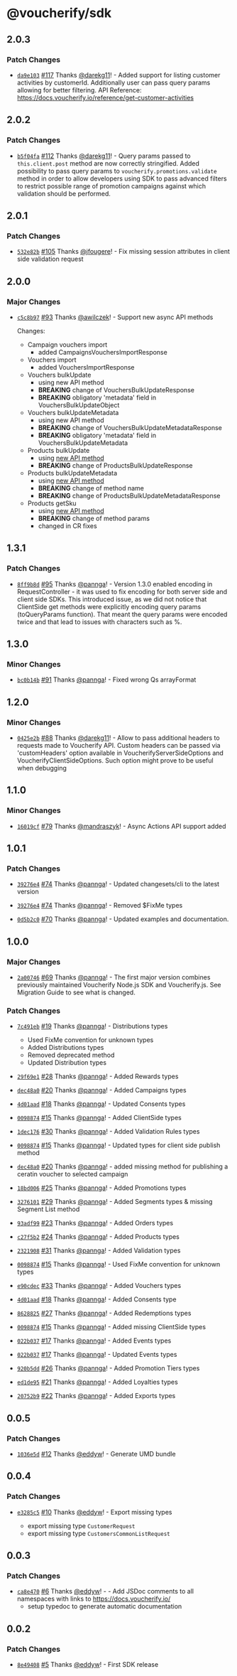 # @voucherify/sdk

## 2.0.3

### Patch Changes

- [`da9e103`](https://github.com/voucherifyio/voucherify-js-sdk/commit/da9e103a43590b55cb80d64e1743f7ede1e09946) [#117](https://github.com/voucherifyio/voucherify-js-sdk/pull/117) Thanks [@darekg11](https://github.com/darekg11)! - Added support for listing customer activities by customerId. Additionally user can pass query params allowing for better filtering. API Reference: https://docs.voucherify.io/reference/get-customer-activities

## 2.0.2

### Patch Changes

- [`b5f04fa`](https://github.com/voucherifyio/voucherify-js-sdk/commit/b5f04fa09db6849f514910747a5ac9a721f63891) [#112](https://github.com/voucherifyio/voucherify-js-sdk/pull/112) Thanks [@darekg11](https://github.com/darekg11)! - Query params passed to `this.client.post` method are now correctly stringified. Added possibility to pass query params to `voucherify.promotions.validate` method in order to allow developers using SDK to pass advanced filters to restrict possible range of promotion campaigns against which validation should be performed.

## 2.0.1

### Patch Changes

- [`532e82b`](https://github.com/voucherifyio/voucherify-js-sdk/commit/532e82b2bd3a5991a0fd83af2edc226c6c98c680) [#105](https://github.com/voucherifyio/voucherify-js-sdk/pull/105) Thanks [@jfougere](https://github.com/jfougere)! - Fix missing session attributes in client side validation request

## 2.0.0

### Major Changes

- [`c5c8b97`](https://github.com/voucherifyio/voucherify-js-sdk/commit/c5c8b97ac9aa230ed77012c2782643df7caf119b) [#93](https://github.com/voucherifyio/voucherify-js-sdk/pull/93) Thanks [@awilczek](https://github.com/awilczek)! - Support new async API methods

  Changes:

  - Campaign vouchers import
    - added CampaignsVouchersImportResponse
  - Vouchers import
    - added VouchersImportResponse
  - Vouchers bulkUpdate
    - using new API method
    - **BREAKING** change of VouchersBulkUpdateResponse
    - **BREAKING** obligatory 'metadata' field in VouchersBulkUpdateObject
  - Vouchers bulkUpdateMetadata
    - using new API method
    - **BREAKING** change of VouchersBulkUpdateMetadataResponse
    - **BREAKING** obligatory 'metadata' field in VouchersBulkUpdateMetadata
  - Products bulkUpdate
    - using [new API method](https://docs.voucherify.io/reference/post-products-in-bulk)
    - **BREAKING** change of ProductsBulkUpdateResponse
  - Products bulkUpdateMetadata
    - using [new API method](https://docs.voucherify.io/reference/async-update-products-metadata-in-bulk)
    - **BREAKING** change of method name
    - **BREAKING** change of ProductsBulkUpdateMetadataResponse
  - Products getSku
    - using [new API method](https://docs.voucherify.io/reference/get-sku-v20210726)
    - **BREAKING** change of method params
    - changed in CR fixes

## 1.3.1

### Patch Changes

- [`8ff9b8d`](https://github.com/voucherifyio/voucherify-js-sdk/commit/8ff9b8d6e2535b524b2d5707a69ffd3ced4b2254) [#95](https://github.com/voucherifyio/voucherify-js-sdk/pull/95) Thanks [@pannga](https://github.com/pannga)! - Version 1.3.0 enabled encoding in RequestController - it was used to fix encoding for both server side and client side SDKs. This introduced issue, as we did not notice that ClientSide get methods were explicitly encoding query params (toQueryParams function). That meant the query params were encoded twice and that lead to issues with characters such as %.

## 1.3.0

### Minor Changes

- [`bc0b14b`](https://github.com/voucherifyio/voucherify-js-sdk/commit/bc0b14b56c3b91896e0fbf50e040cee11b24bc4e) [#91](https://github.com/voucherifyio/voucherify-js-sdk/pull/91) Thanks [@pannga](https://github.com/pannga)! - Fixed wrong Qs arrayFormat

## 1.2.0

### Minor Changes

- [`0425e2b`](https://github.com/voucherifyio/voucherify-js-sdk/commit/0425e2b27b9bead05c828af9c6b4e369e6df2b21) [#88](https://github.com/voucherifyio/voucherify-js-sdk/pull/88) Thanks [@darekg11](https://github.com/darekg11)! - Allow to pass additional headers to requests made to Voucherify API. Custom headers can be passed via 'customHeaders' option available in VoucherifyServerSideOptions and VoucherifyClientSideOptions. Such option might prove to be useful when debugging

## 1.1.0

### Minor Changes

- [`16019cf`](https://github.com/voucherifyio/voucherify-js-sdk/commit/16019cf22b4604c609b3baac488b46a334279424) [#79](https://github.com/voucherifyio/voucherify-js-sdk/pull/79) Thanks [@mandraszyk](https://github.com/mandraszyk)! - Async Actions API support added

## 1.0.1

### Patch Changes

- [`39276e4`](https://github.com/voucherifyio/voucherify-js-sdk/commit/39276e4e5d199fe4a15e0a64f55b07949c23be30) [#74](https://github.com/voucherifyio/voucherify-js-sdk/pull/74) Thanks [@pannga](https://github.com/pannga)! - Updated changesets/cli to the latest version

* [`39276e4`](https://github.com/voucherifyio/voucherify-js-sdk/commit/39276e4e5d199fe4a15e0a64f55b07949c23be30) [#74](https://github.com/voucherifyio/voucherify-js-sdk/pull/74) Thanks [@pannga](https://github.com/pannga)! - Removed \$FixMe types

- [`0d5b2c0`](https://github.com/voucherifyio/voucherify-js-sdk/commit/0d5b2c06087f15d0bfcbd67d50ee4deaf5d9883e) [#70](https://github.com/voucherifyio/voucherify-js-sdk/pull/70) Thanks [@pannga](https://github.com/pannga)! - Updated examples and documentation.

## 1.0.0

### Major Changes

- [`2a00746`](https://github.com/voucherifyio/voucherify-js-sdk/commit/2a00746599004b6a649bc6d892e9adbd8f413f81) [#69](https://github.com/voucherifyio/voucherify-js-sdk/pull/69) Thanks [@pannga](https://github.com/pannga)! - The first major version combines previously maintained Voucherify Node.js SDK and Voucherify.js. See Migration Guide to see what is changed.

### Patch Changes

- [`7c491eb`](https://github.com/voucherifyio/voucherify-js-sdk/commit/7c491eb9a3a786e044a7f5e31c1a1529157d69e8) [#19](https://github.com/voucherifyio/voucherify-js-sdk/pull/19) Thanks [@pannga](https://github.com/pannga)! - Distributions types

  - Used FixMe convention for unknown types
  - Added Distributions types
  - Removed deprecated method
  - Updated Distribution types

* [`29f69e1`](https://github.com/voucherifyio/voucherify-js-sdk/commit/29f69e1a499c1576058e915bd683812b6c7a363c) [#28](https://github.com/voucherifyio/voucherify-js-sdk/pull/28) Thanks [@pannga](https://github.com/pannga)! - Added Rewards types

- [`dec48a0`](https://github.com/voucherifyio/voucherify-js-sdk/commit/dec48a08f5d3b2907a9533c95e3e15f3d2c10dd4) [#20](https://github.com/voucherifyio/voucherify-js-sdk/pull/20) Thanks [@pannga](https://github.com/pannga)! - Added Campaigns types

* [`4d01aad`](https://github.com/voucherifyio/voucherify-js-sdk/commit/4d01aad667312797c83e027d0d871afaeb7e4d12) [#18](https://github.com/voucherifyio/voucherify-js-sdk/pull/18) Thanks [@pannga](https://github.com/pannga)! - Updated Consents types

- [`0098874`](https://github.com/voucherifyio/voucherify-js-sdk/commit/0098874bb15c1b902fdb5f4ecff19d72beec0596) [#15](https://github.com/voucherifyio/voucherify-js-sdk/pull/15) Thanks [@pannga](https://github.com/pannga)! - Added ClientSide types

* [`1dec176`](https://github.com/voucherifyio/voucherify-js-sdk/commit/1dec176817f2d1b5e6a5c959f0cbca3c7ae63a6b) [#30](https://github.com/voucherifyio/voucherify-js-sdk/pull/30) Thanks [@pannga](https://github.com/pannga)! - Added Validation Rules types

- [`0098874`](https://github.com/voucherifyio/voucherify-js-sdk/commit/0098874bb15c1b902fdb5f4ecff19d72beec0596) [#15](https://github.com/voucherifyio/voucherify-js-sdk/pull/15) Thanks [@pannga](https://github.com/pannga)! - Updated types for client side publish method

* [`dec48a0`](https://github.com/voucherifyio/voucherify-js-sdk/commit/dec48a08f5d3b2907a9533c95e3e15f3d2c10dd4) [#20](https://github.com/voucherifyio/voucherify-js-sdk/pull/20) Thanks [@pannga](https://github.com/pannga)! - added missing method for publishing a ceratin voucher to selected campaign

- [`18bd006`](https://github.com/voucherifyio/voucherify-js-sdk/commit/18bd0061268a44b4cf00f431d55913df8b7087ce) [#25](https://github.com/voucherifyio/voucherify-js-sdk/pull/25) Thanks [@pannga](https://github.com/pannga)! - Added Promotions types

* [`3276101`](https://github.com/voucherifyio/voucherify-js-sdk/commit/32761019b9653ea00c9af8cd76b20e8736779ddf) [#29](https://github.com/voucherifyio/voucherify-js-sdk/pull/29) Thanks [@pannga](https://github.com/pannga)! - Added Segments types & missing Segment List method

- [`93adf99`](https://github.com/voucherifyio/voucherify-js-sdk/commit/93adf99c55cc43c09e0deaf8fae025676ac3b0a7) [#23](https://github.com/voucherifyio/voucherify-js-sdk/pull/23) Thanks [@pannga](https://github.com/pannga)! - Added Orders types

* [`c27f5b2`](https://github.com/voucherifyio/voucherify-js-sdk/commit/c27f5b28651602afc5800f71bba83c9aaf7bc7fe) [#24](https://github.com/voucherifyio/voucherify-js-sdk/pull/24) Thanks [@pannga](https://github.com/pannga)! - Added Products types

- [`2321908`](https://github.com/voucherifyio/voucherify-js-sdk/commit/2321908bf2f72ad696bc97e0ceff4d34c10f106d) [#31](https://github.com/voucherifyio/voucherify-js-sdk/pull/31) Thanks [@pannga](https://github.com/pannga)! - Added Validation types

* [`0098874`](https://github.com/voucherifyio/voucherify-js-sdk/commit/0098874bb15c1b902fdb5f4ecff19d72beec0596) [#15](https://github.com/voucherifyio/voucherify-js-sdk/pull/15) Thanks [@pannga](https://github.com/pannga)! - Used FixMe convention for unknown types

- [`e90cdec`](https://github.com/voucherifyio/voucherify-js-sdk/commit/e90cdec6a6d0f786d3a9cc5bbe7649ea5d2eec46) [#33](https://github.com/voucherifyio/voucherify-js-sdk/pull/33) Thanks [@pannga](https://github.com/pannga)! - Added Vouchers types

* [`4d01aad`](https://github.com/voucherifyio/voucherify-js-sdk/commit/4d01aad667312797c83e027d0d871afaeb7e4d12) [#18](https://github.com/voucherifyio/voucherify-js-sdk/pull/18) Thanks [@pannga](https://github.com/pannga)! - Added Consents type

- [`8628825`](https://github.com/voucherifyio/voucherify-js-sdk/commit/8628825df7e5a2ddfd746923277d162abd4ca516) [#27](https://github.com/voucherifyio/voucherify-js-sdk/pull/27) Thanks [@pannga](https://github.com/pannga)! - Added Redemptions types

* [`0098874`](https://github.com/voucherifyio/voucherify-js-sdk/commit/0098874bb15c1b902fdb5f4ecff19d72beec0596) [#15](https://github.com/voucherifyio/voucherify-js-sdk/pull/15) Thanks [@pannga](https://github.com/pannga)! - Added missing ClientSide types

- [`022b037`](https://github.com/voucherifyio/voucherify-js-sdk/commit/022b03753898801b083f45e6633a5ed97d22c2f6) [#17](https://github.com/voucherifyio/voucherify-js-sdk/pull/17) Thanks [@pannga](https://github.com/pannga)! - Added Events types

* [`022b037`](https://github.com/voucherifyio/voucherify-js-sdk/commit/022b03753898801b083f45e6633a5ed97d22c2f6) [#17](https://github.com/voucherifyio/voucherify-js-sdk/pull/17) Thanks [@pannga](https://github.com/pannga)! - Updated Events types

- [`920b5dd`](https://github.com/voucherifyio/voucherify-js-sdk/commit/920b5dd1c95bc7b3b3b85b60d4b8aa7ebbddcaa9) [#26](https://github.com/voucherifyio/voucherify-js-sdk/pull/26) Thanks [@pannga](https://github.com/pannga)! - Added Promotion Tiers types

* [`ed1de95`](https://github.com/voucherifyio/voucherify-js-sdk/commit/ed1de95e84282971c6f3fcc0875e67d2962194b6) [#21](https://github.com/voucherifyio/voucherify-js-sdk/pull/21) Thanks [@pannga](https://github.com/pannga)! - Added Loyalties types

- [`20752b9`](https://github.com/voucherifyio/voucherify-js-sdk/commit/20752b921f824c8bbbfc4b7197b0b87612eb760d) [#22](https://github.com/voucherifyio/voucherify-js-sdk/pull/22) Thanks [@pannga](https://github.com/pannga)! - Added Exports types

## 0.0.5

### Patch Changes

- [`1036e5d`](https://github.com/voucherifyio/voucherify-js-sdk/commit/1036e5d7507421faf4bea80bfe6bab9cf6a5f0b3) [#12](https://github.com/voucherifyio/voucherify-js-sdk/pull/12) Thanks [@eddyw](https://github.com/eddyw)! - Generate UMD bundle

## 0.0.4

### Patch Changes

- [`e3285c5`](https://github.com/voucherifyio/voucherify-js-sdk/commit/e3285c5c2f20d65a4b767c3d9eebdef9172259a1) [#10](https://github.com/voucherifyio/voucherify-js-sdk/pull/10) Thanks [@eddyw](https://github.com/eddyw)! - Export missing types

  - export missing type `CustomerRequest`
  - export missing type `CustomersCommonListRequest`

## 0.0.3

### Patch Changes

- [`ca8e470`](https://github.com/voucherifyio/voucherify-js-sdk/commit/ca8e470c1cb5bfb33d642069f40f3315d89b89d2) [#6](https://github.com/voucherifyio/voucherify-js-sdk/pull/6) Thanks [@eddyw](https://github.com/eddyw)! - - Add JSDoc comments to all namespaces with links to https://docs.voucherify.io/
  - setup typedoc to generate automatic documentation

## 0.0.2

### Patch Changes

- [`8e49408`](https://github.com/voucherifyio/voucherify-js-sdk/commit/8e494083837e8e932c26b3cad08479f4015ec2fc) [#5](https://github.com/voucherifyio/voucherify-js-sdk/pull/5) Thanks [@eddyw](https://github.com/eddyw)! - First SDK release
